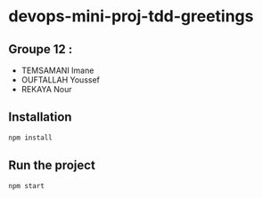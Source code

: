# devops-mini-proj-tdd-greetings

## Groupe 12 :
- TEMSAMANI Imane
- OUFTALLAH Youssef
- REKAYA Nour

## Installation 
```bash
npm install
```

## Run the project
```bash
npm start
```
